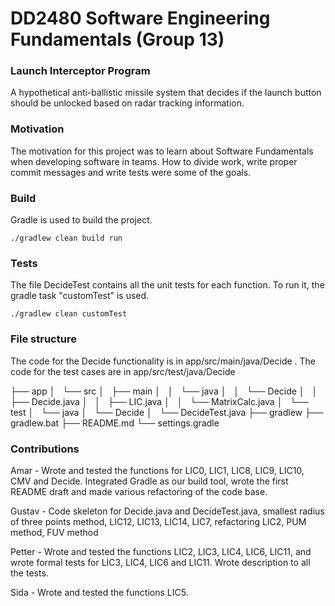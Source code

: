 # DD2480 Software Engineering Fundamentals (Group 13)

### Launch Interceptor Program
A hypothetical anti-ballistic missile system that decides if the launch button should be unlocked based on radar tracking information.

### Motivation
The motivation for this project was to learn about Software Fundamentals when developing software in teams. How to divide work, write proper commit messages and write tests were some of the goals.

### Build
Gradle is used to build the project.
```
./gradlew clean build run
```

### Tests
The file DecideTest contains all the unit tests for each function. To run it, the gradle task "customTest" is used.
```
./gradlew clean customTest
```

### File structure

The code for the Decide functionality is in app/src/main/java/Decide . The code for the test cases are in app/src/test/java/Decide

├── app
│   └── src
│       ├── main
│       │   └── java
│       │       └── Decide
│       │           ├── Decide.java
│       │           ├── LIC.java
│       │           └── MatrixCalc.java
│       └── test
│           └── java
│               └── Decide
│                   └── DecideTest.java
├── gradlew
├── gradlew.bat
├── README.md
└── settings.gradle


### Contributions

Amar - Wrote and tested the functions for LIC0, LIC1, LIC8, LIC9, LIC10, CMV and Decide. Integrated Gradle as our build tool, wrote the first README draft and made various refactoring of the code base.

Gustav - Code skeleton for Decide.java and DecideTest.java, smallest radius of three points method, LIC12, LIC13, LIC14, LIC7, refactoring LIC2, PUM method, FUV method

Petter - Wrote and tested the functions LIC2, LIC3, LIC4, LIC6, LIC11, and wrote formal tests for LIC3, LIC4, LIC6 and LIC11. Wrote description to all the tests.

Sida - Wrote and tested the functions LIC5.
